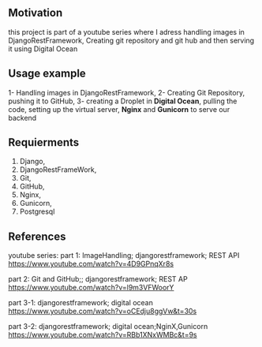
## Motivation

this project is part of a youtube series where I adress handling images in DjangoRestFramework, Creating git repository and git hub and then serving it using Digital Ocean

## Usage example 

1- Handling images in DjangoRestFramework,
2- Creating Git Repository, pushing it to GitHub,
3- creating a Droplet in **Digital Ocean**, pulling the code, setting up the virtual server, **Nginx** and **Gunicorn** to serve our backend


## Requierments

1. Django,
2. DjangoRestFrameWork,
3. Git,
4. GitHub,
5. Nginx,
6. Gunicorn,
7. Postgresql


## References

youtube series:
part 1: ImageHandling; djangorestframework; REST API
https://www.youtube.com/watch?v=4D9GPnqXr8s

part 2: Git and GitHub;; djangorestframework; REST AP
https://www.youtube.com/watch?v=l9m3VFWoorY

part 3-1: djangorestframework; digital ocean
https://www.youtube.com/watch?v=oCEdju8ggVw&t=30s

part 3-2: djangorestframework; digital ocean;NginX,Gunicorn
https://www.youtube.com/watch?v=RBb1XNxWMBc&t=9s

